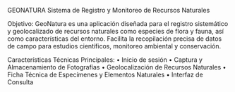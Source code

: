 GEONATURA
Sistema de Registro y Monitoreo de Recursos Naturales

Objetivo:
GeoNatura es una aplicación diseñada para el registro sistemático y geolocalizado de recursos naturales como especies
de flora y fauna, así como características del entorno. Facilita la recopilación precisa de datos de campo para
estudios científicos, monitoreo ambiental y conservación.

Características Técnicas Principales:
•	Inicio de sesión
•	Captura y Almacenamiento de Fotografías
•	Geolocalización de Recursos Naturales
•	Ficha Técnica de Especímenes y Elementos Naturales
•	Interfaz de Consulta
